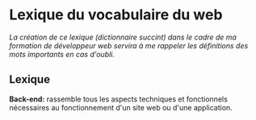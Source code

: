 # Lexique du vocabulaire du web

*La création de ce lexique (dictionnaire succint) dans le cadre de ma formation de développeur web servira à me rappeler les définitions des mots importants en cas d'oubli.*

## Lexique

**Back-end:** rassemble tous les aspects techniques et fonctionnels nécessaires au fonctionnement d'un site web ou d'une application.
